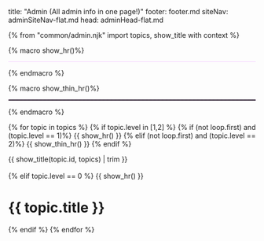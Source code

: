 <frontmatter>
title: "Admin (All admin info in one page!)"
footer: footer.md
siteNav: adminSiteNav-flat.md
head: adminHead-flat.md
</frontmatter>


<div class="website-content">

<include src="../common/header-flat.md" />

{% from "common/admin.njk" import topics, show_title with context %}


{% macro show_hr()%} 
<hr style="border-width: 3px; background-color: #f3ccff">
{% endmacro %}


{% macro show_thin_hr()%} 
<hr style="border-width: 1px; border-color: #f3ccff; border-style: dotted">
{% endmacro %}


{% for topic in topics %} 
{% if topic.level in [1,2] %} 
{% if (not loop.first) and (topic.level == 1)%} 
{{ show_hr() }}
{% elif (not loop.first) and (topic.level == 2)%}
{{ show_thin_hr() }}
{% endif %}
<div id="admin-{{ topic.id }}-anchor"></div>
<div id="admin-{{ topic.id }}">
{{ show_title(topic.id, topics) | trim }}
<div class="indented-less">
  <include src="{{ topic.id }}.md#main" />
</div>
</div>
<br>
{% elif topic.level == 0 %}
{{ show_hr() }}

# {{ topic.title }}
{% endif %}
{% endfor %}

</div>
